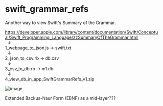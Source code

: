 # swift_grammar_refs
Another way to view Swift's Summary of the Grammar.

https://developer.apple.com/library/content/documentation/Swift/Conceptual/Swift_Programming_Language/zzSummaryOfTheGrammar.html  
    ↓  
1_webpage_to_json.js → swift.txt  
    ↓  
2_json_to_csv.rb → db.csv  
    ↓  
3_csv_to_db.rb → m1.db  
    ↓  
4_view_db_in_app_SwiftGrammarRefs_v1.zip  


![image](https://qiita-image-store.s3.amazonaws.com/0/163219/adf12c18-d95f-8b18-cbf8-856c6a2a4b57.png)


Extended Backus-Naur Form (EBNF) as a mid-layer???

